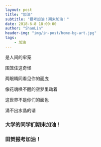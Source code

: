 ```yaml
---
layout: post
title: "加油"
subtitle: "报考加油！期末加油！"
date: 2018-6-8 18:00:00
author: "ShanLin"
header-img: "img/in-post/home-bg-art.jpg"
tags: 
    - 加油
---
```


是人间的牢笼

围笼住这奇怪

两眼睛同看见你的面庞

像花魂唤不醒的空梦里动着

这世界不是你们的面色

涌不出水晶的谐

### 大学的同学们期末加油！

### 田贺报考加油！